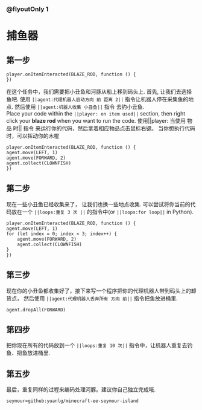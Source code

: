 ### @flyoutOnly 1


# 捕鱼器


## 第一步

```template
player.onItemInteracted(BLAZE_ROD, function () {
})
```

在这个任务中，我们需要把小丑鱼和河豚从船上移到码头上. 首先, 让我们去选择鱼吧. 使用 ``||agent:代理机器人启动方向 前 距离 2||`` 指令让机器人停在采集鱼的地点. 
然后使用 ``||agent:机器人收集 小丑鱼||`` 指令 去钓小丑鱼.   
Place your code within the ``||player: on item used||`` section, then right click your **blaze rod** when you want to run the code.
使用||player: 当使用 物品 时|| 指令 来运行你的代码，然后拿着相应物品点击鼠标右键。 当你想执行代码时，可以挥动你的木棍

```blocks
player.onItemInteracted(BLAZE_ROD, function () {
agent.move(LEFT, 1)
agent.move(FORWARD, 2)
agent.collect(CLOWNFISH)
})

```

## 第二步
现在一些小丑鱼已经收集来了， 让我们也换一些地点收集. 可以尝试将你当前的代码放在一个 ``||loops:重复 3 次 ||`` 的指令中(or ``||loops:for loop||`` in Python).

```blocks
player.onItemInteracted(BLAZE_ROD, function () {
agent.move(LEFT, 1)
for (let index = 0; index < 3; index++) {
    agent.move(FORWARD, 2)
    agent.collect(CLOWNFISH)
}
})

```

## 第三步
现在你的小丑鱼都收集好了，接下来写一个程序把你的代理机器人带到码头上的卸货点， 然后使用 ``||agent:代理机器人丢弃所有 方向 前||`` 指令把鱼放进桶里.

```ghost
agent.dropAll(FORWARD)
```

## 第四步
把你现在所有的代码放到一个 ``||loops:重复 10 次||`` 指令中，让机器人重复去钓鱼、把鱼放进桶里.

## 第五步
最后，重复同样的过程来编码处理河豚。建议你自己独立完成哦.

```package
seymour=github:yuanlg/minecraft-ee-seymour-island
```
